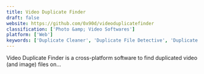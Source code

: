 ```yaml
---
title: Video Duplicate Finder
draft: false 
website: https://github.com/0x90d/videoduplicatefinder
classification: ['Photo &amp; Video Softwares']
platform: ['Web']
keywords: ['Duplicate Cleaner', 'Duplicate File Detective', 'Duplicate Video Remover Free', 'Duplicate Video Search', 'Easy Duplicate Finder', 'FSlint', 'Glary Utilities', 'Image Deduplicator', 'PictureEcho', 'PowerMyMac by iMyMac', 'SimilarImages', 'Teemoon Video Matching', 'Video Comparer', 'VisiPics', 'dupeGuru']
---
```

Video Duplicate Finder is a cross-platform software to find duplicated video (and image) files on...